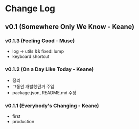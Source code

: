 # Change Log


## v0.1 (Somewhere Only We Know - Keane)

### v0.1.3 (Feeling Good - Muse)
- log -> utils && fixed: lump
- keyboard shortcut

### v0.1.2 (On a Day Like Today - Keane)
- 정리
- 그동안 개발했던거 주입
- package.json, README.md 수정

### v0.1.1 (Everybody's Changing - Keane)
- first
- production